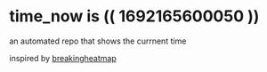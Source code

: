 # time_now is (( 1692165600050 ))

an automated repo that shows the currnent time

inspired by [breakingheatmap](https://github.com/breakingheatmap/breakingheatmap)